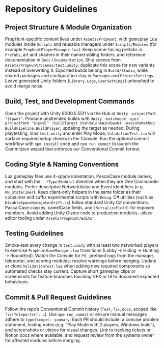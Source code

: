 # Repository Guidelines

## Project Structure & Module Organization
PropHunt-specific content lives under `Assets/PropHunt`, with gameplay Lua modules inside `Scripts` and reusable managers under `Scripts/Modules` (for example `PropHuntPlayerManager.lua`). Keep scene-facing prefabs in `Prefabs`, art and shaders in their named sibling folders, and reference documentation in `Docs` / `Documentation`. Ship scenes from `Assets/PropHunt/Scenes/test.unity`; duplicate this scene for new variants instead of overwriting it. Exported builds belong in `Build/Studio`, while shared packages and configuration stay in `Packages` and `ProjectSettings`. Leave generated Unity folders (`Library`, `Logs`, `UserSettings`) untouched to avoid merge noise.

## Build, Test, and Development Commands
Open the project with Unity 6000.0.55f1 via the Hub or `Unity -projectPath "$(pwd)"`. Produce unattended builds with `Unity -batchmode -quit -projectPath "$(pwd)" -buildTarget StandaloneWindows64 -executeMethod BuildPipeline.BuildPlayer`, updating the target as needed. During playtesting, load `test.unity` and enter Play Mode; `ValidationTest.lua` will surface required setup checks in the Console. Run the optional commit workflow with `npm install` once and `npm run commit` to launch the Commitizen wizard that enforces our Conventional Commit format.

## Coding Style & Naming Conventions
Lua gameplay files use 4-space indentation, PascalCase module names, and start with the `--!Type(Module)` directive when they are One Commander modules. Prefer descriptive NetworkValue and Event identifiers (e.g. `PH_StateTimer`). Keep client-only helpers in the same folder as their consumer and suffix experimental scripts with `Debug`. C# utilities (such as `DisableSpaceNavigatorDrift.cs`) follow standard Unity C# conventions: PascalCase classes, camelCase fields, and `[SerializeField]` for exposed members. Avoid adding Unity Gizmo code to production modules—place editor tooling under `Assets/PropHunt/Editor`.

## Testing Guidelines
Smoke-test every change in `test.unity` with at least two networked players to exercise `PropHuntGameManager.lua` transitions (Lobby → Hiding → Hunting → RoundEnd). Watch the Console for `PH_` prefixed logs from the manager, teleporter, and scoring modules; resolve warnings before merging. Update or clone `ValidationTest.lua` when adding new required components so automated checks stay current. Capture short gameplay clips or screenshots for feature branches touching VFX or UI to document expected behaviours.

## Commit & Pull Request Guidelines
Follow the repo’s Conventional Commit history (`feat`, `fix`, `docs`, scoped like `fix(Teleporter): …`). Use `npm run commit` or ensure manual messages adhere to `type(scope): summary`. Each PR should include: a concise problem statement, testing notes (e.g. “Play Mode with 2 players, Windows build”), and screenshots or videos for visual changes. Link to tracking tickets or Notion docs where available, and request review from the systems owner for affected modules before merging.
